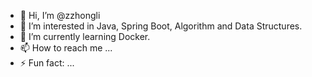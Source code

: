 - 👋 Hi, I’m @zzhongli
- 👀 I’m interested in Java, Spring Boot, Algorithm and Data Structures.
- 🌱 I’m currently learning Docker.
- 📫 How to reach me ...
- ⚡ Fun fact: ...

<!---
zzhongli/zzhongli is a ✨ special ✨ repository because its `README.md` (this file) appears on your GitHub profile.
You can click the Preview link to take a look at your changes.
--->
